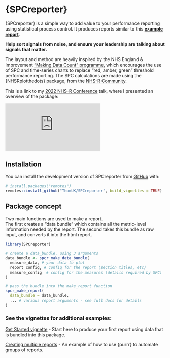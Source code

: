 
<!-- README.md is generated from README.Rmd. Please edit that file -->

# {SPCreporter}

{SPCreporter} is a simple way to add value to your performance reporting
using statistical process control. It produces reports similar to this
[**example report**](report_examples/My_Example_Report.html).

**Help sort signals from noise, and ensure your leadership are talking
about signals that matter.**

The layout and method are heavily inspired by the NHS England &
Improvement [“Making Data Count”
programme](https://bmjleader.bmj.com/content/5/4/252), which encourages
the use of SPC and time-series charts to replace “red, amber, green”
threshold performance reporting. The SPC calculations are made using the
{NHSRplotthedots} package, from the [NHS-R
Community](https://nhsrcommunity.com/).

This is a link to my [2022 NHS-R
Conference](https://nhsrcommunity.com/events/nhs-r-online-speaker-conference-2022-9th-november-2022/)
talk, where I presented an overview of the package:  
<iframe class="youtube-video" src="https://www.youtube.com/embed/fWYehE5U6Vs?si=lNEoHaXxEVUB5Bk2&amp;start=2862" title="YouTube video player" frameborder="0" allow="accelerometer; autoplay; clipboard-write; encrypted-media; gyroscope; picture-in-picture; web-share" allowfullscreen></iframe>

## Installation

You can install the development version of SPCreporter from
[GitHub](https://github.com/ThomUK/SPCreporter) with:

``` r
# install.packages("remotes")
remotes::install_github("ThomUK/SPCreporter", build_vignettes = TRUE)
```

## Package concept

Two main functions are used to make a report.  
The first creates a “data bundle” which contains all the metric-level
information needed by the report. The second takes this bundle as raw
input, and converts it into the html report.

``` r
library(SPCreporter)

# create a data_bundle, using 3 arguments
data_bundle <- spcr_make_data_bundle(
  measure_data, # your data to plot
  report_config, # config for the report (section titles, etc)
  measure_config  # config for the measures (details required by SPC)
)

# pass the bundle into the make_report function
spcr_make_report(
  data_bundle = data_bundle,
  ... # various report arguments - see full docs for details
)
```

### See the vignettes for additional examples:

[Get Started
vignette](https://thomuk.github.io/SPCreporter/articles/get_started.html) -
Start here to produce your first report using data that is bundled into
this package.

[Creating multiple
reports](https://thomuk.github.io/SPCreporter/articles/multiple_reports.html) -
An example of how to use {purrr} to automate groups of reports.

